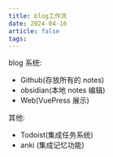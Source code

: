 ```yaml
---
title: blog工作流
date: 2024-04-16
article: false
tags: 
---
```


blog 系统:
- Github(存放所有的 notes)
- obsidian(本地 notes 编辑)
- Web(VuePress 展示)

其他:
- Todoist(集成任务系统)
- anki (集成记忆功能)
